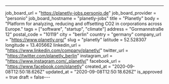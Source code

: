 ---
job_board_url = "https://planetly-jobs.personio.de"
job_board_provider = "personio"
job_board_hostname = "planetly-jobs"
title = "Planetly"
body = "Platform for analyzing, reducing and offsetting CO2 in corporations across Europe."
tags = ["software", "startup", "climate"]
address = "Gormannstraße 12"
postal_code = "10119"
city = "berlin"
country = "germany"
company_url = "https://www.planetly.org/"
slug = "planetly"
latitude =  52.528307
longitude = 13.405662
linkedin_url = "https://www.linkedin.com/company/planetly/"
twitter_url = "https://twitter.com/planetly_berlin"
instagram_url = "https://www.instagram.com/_planetly/"
facebook_url = "https://www.facebook.com/planetly"
created_at = "2020-09-08T12:50:18.626Z"
updated_at = "2020-09-08T12:50:18.626Z"
is_approved = true
draft = false---